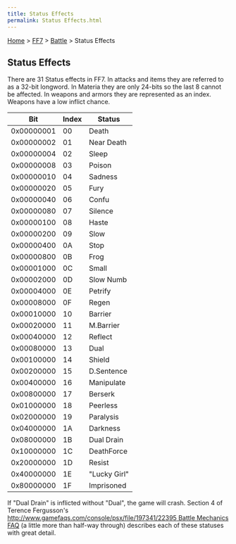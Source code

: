 ```yaml
---
title: Status Effects
permalink: Status Effects.html
---
```


[Home](../../Main%20Page.md) > [FF7](../../FF7.md) > [Battle](../Battle.md) > Status Effects

## Status Effects

There are 31 Status effects in FF7. In attacks and items they are
referred to as a 32-bit longword. In Materia they are only 24-bits so
the last 8 cannot be affected. In weapons and armors they are
represented as an index. Weapons have a low inflict chance.

| Bit        | Index | Status       |
|------------|-------|--------------|
| 0x00000001 | 00    | Death        |
| 0x00000002 | 01    | Near Death   |
| 0x00000004 | 02    | Sleep        |
| 0x00000008 | 03    | Poison       |
| 0x00000010 | 04    | Sadness      |
| 0x00000020 | 05    | Fury         |
| 0x00000040 | 06    | Confu        |
| 0x00000080 | 07    | Silence      |
| 0x00000100 | 08    | Haste        |
| 0x00000200 | 09    | Slow         |
| 0x00000400 | 0A    | Stop         |
| 0x00000800 | 0B    | Frog         |
| 0x00001000 | 0C    | Small        |
| 0x00002000 | 0D    | Slow Numb    |
| 0x00004000 | 0E    | Petrify      |
| 0x00008000 | 0F    | Regen        |
| 0x00010000 | 10    | Barrier      |
| 0x00020000 | 11    | M.Barrier    |
| 0x00040000 | 12    | Reflect      |
| 0x00080000 | 13    | Dual         |
| 0x00100000 | 14    | Shield       |
| 0x00200000 | 15    | D.Sentence   |
| 0x00400000 | 16    | Manipulate   |
| 0x00800000 | 17    | Berserk      |
| 0x01000000 | 18    | Peerless     |
| 0x02000000 | 19    | Paralysis    |
| 0x04000000 | 1A    | Darkness     |
| 0x08000000 | 1B    | Dual Drain   |
| 0x10000000 | 1C    | DeathForce   |
| 0x20000000 | 1D    | Resist       |
| 0x40000000 | 1E    | "Lucky Girl" |
| 0x80000000 | 1F    | Imprisoned   |

If "Dual Drain" is inflicted without "Dual", the game will crash.
Section 4 of Terence Fergusson's
[http://www.gamefaqs.com/console/psx/file/197341/22395 Battle Mechanics
FAQ][] (a little more than half-way through) describes each of these
statuses with great detail.

  [http://www.gamefaqs.com/console/psx/file/197341/22395 Battle Mechanics FAQ]:
    http://www.gamefaqs.com/console/psx/file/197341/22395_Battle_Mechanics_FAQ
    "wikilink"
